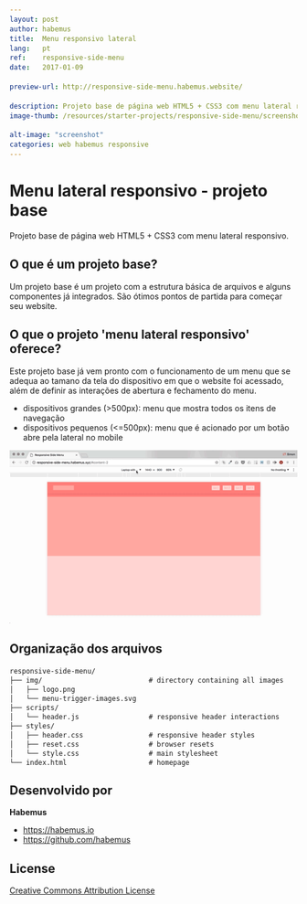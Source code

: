 ```yaml
---
layout: post
author: habemus
title:  Menu responsivo lateral
lang:   pt
ref:    responsive-side-menu
date:   2017-01-09

preview-url: http://responsive-side-menu.habemus.website/

description: Projeto base de página web HTML5 + CSS3 com menu lateral responsivo.
image-thumb: /resources/starter-projects/responsive-side-menu/screenshot.png

alt-image: "screenshot"
categories: web habemus responsive
---
```

# Menu lateral responsivo - projeto base

Projeto base de página web HTML5 + CSS3 com menu lateral responsivo.

## O que é um projeto base?

Um projeto base é um projeto com a estrutura básica de arquivos e alguns componentes já integrados. São ótimos pontos de partida para começar seu website.

## O que o projeto 'menu lateral responsivo' oferece?

Este projeto base já vem pronto com o funcionamento de um menu que se adequa ao tamano da tela do dispositivo em que o website foi acessado, além de definir as interações de abertura e fechamento do menu.

- dispositivos grandes  (>500px): menu que mostra todos os itens de navegação
- dispositivos pequenos (<=500px): menu que é acionado por um botão abre pela lateral no mobile

![preview](https://github.com/habemus/responsive-side-menu/raw/master/preview.gif "Preview")

## Organização dos arquivos

```
responsive-side-menu/
├── img/                          # directory containing all images
│   ├── logo.png
│   └── menu-trigger-images.svg
├── scripts/
│   └── header.js                 # responsive header interactions
├── styles/
│   ├── header.css                # responsive header styles
│   ├── reset.css                 # browser resets
│   └── style.css                 # main stylesheet
└── index.html                    # homepage
```

## Desenvolvido por

**Habemus**

- <https://habemus.io>
- <https://github.com/habemus>

## License

[Creative Commons Attribution License](http://creativecommons.org/licenses/by/2.0/)
